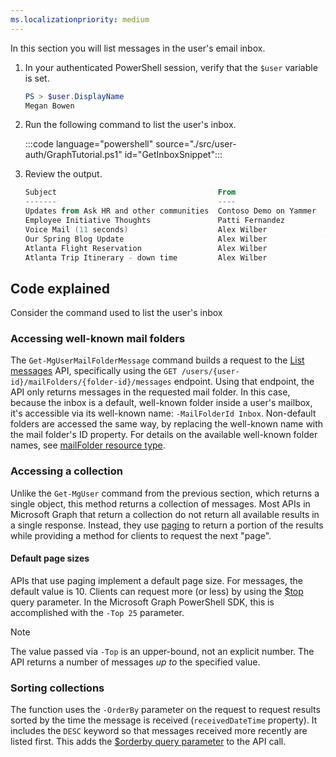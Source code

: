 ```yaml
---
ms.localizationpriority: medium
---
```


<!-- markdownlint-disable MD041 -->

In this section you will list messages in the user's email inbox.

1. In your authenticated PowerShell session, verify that the `$user` variable is set.

    ```powershell
    PS > $user.DisplayName
    Megan Bowen
    ```

1. Run the following command to list the user's inbox.

    :::code language="powershell" source="./src/user-auth/GraphTutorial.ps1" id="GetInboxSnippet":::

1. Review the output.

    ```powershell
    Subject                                    From                    IsRead ReceivedDateTime
    -------                                    ----                    ------ ----------------
    Updates from Ask HR and other communities  Contoso Demo on Yammer  False  4/19/2022 10:19:02 PM
    Employee Initiative Thoughts               Patti Fernandez         False  4/19/2022 3:15:56 PM
    Voice Mail (11 seconds)                    Alex Wilber             False  4/18/2022 2:24:16 PM
    Our Spring Blog Update                     Alex Wilber             True   4/18/2022 1:52:03 PM
    Atlanta Flight Reservation                 Alex Wilber             False  4/13/2022 2:30:27 AM
    Atlanta Trip Itinerary - down time         Alex Wilber             False  4/12/2022 4:46:01 PM
    ```

## Code explained

Consider the command used to list the user's inbox

### Accessing well-known mail folders

The `Get-MgUserMailFolderMessage` command builds a request to the [List messages](/graph/api/user-list-messages) API, specifically using the `GET /users/{user-id}/mailFolders/{folder-id}/messages` endpoint. Using that endpoint, the API only returns messages in the requested mail folder. In this case, because the inbox is a default, well-known folder inside a user's mailbox, it's accessible via its well-known name: `-MailFolderId Inbox`. Non-default folders are accessed the same way, by replacing the well-known name with the mail folder's ID property. For details on the available well-known folder names, see [mailFolder resource type](/graph/api/resources/mailfolder).

### Accessing a collection

Unlike the `Get-MgUser` command from the previous section, which returns a single object, this method returns a collection of messages. Most APIs in Microsoft Graph that return a collection do not return all available results in a single response. Instead, they use [paging](/graph/paging) to return a portion of the results while providing a method for clients to request the next "page".

#### Default page sizes

APIs that use paging implement a default page size. For messages, the default value is 10. Clients can request more (or less) by using the [$top](/graph/query-parameters#top-parameter) query parameter. In the Microsoft Graph PowerShell SDK, this is accomplished with the `-Top 25` parameter.

> [!NOTE]
> The value passed via `-Top` is an upper-bound, not an explicit number. The API returns a number of messages *up to* the specified value.

### Sorting collections

The function uses the `-OrderBy` parameter on the request to request results sorted by the time the message is received (`receivedDateTime` property). It includes the `DESC` keyword so that messages received more recently are listed first. This adds the [$orderby query parameter](/graph/query-parameters#orderby-parameter) to the API call.
